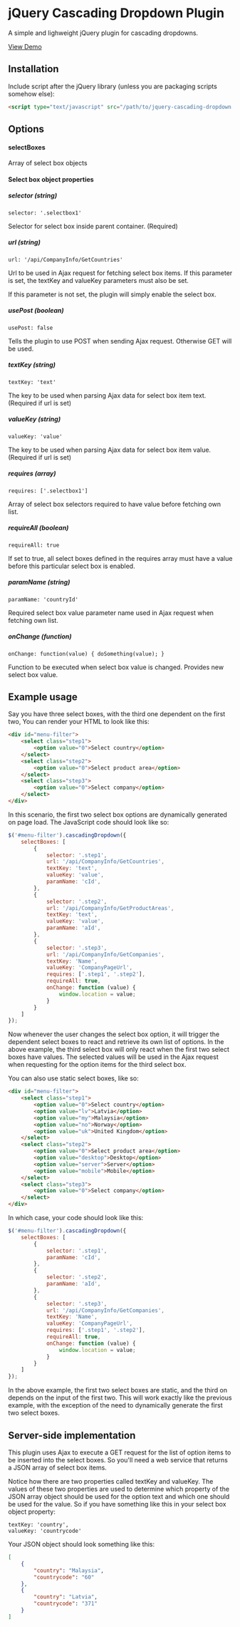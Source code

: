 # jQuery Cascading Dropdown Plugin

A simple and lighweight jQuery plugin for cascading dropdowns.

[View Demo](http://dnasir.com/github/jquery.cascadingdropdown/index.html)

## Installation

Include script after the jQuery library (unless you are packaging scripts somehow else):

```html
<script type="text/javascript" src="/path/to/jquery-cascading-dropdown.js"></script>
```

## Options

#### selectBoxes

Array of select box objects

#### Select box object properties

##### selector (string)

    selector: '.selectbox1'

Selector for select box inside parent container. (Required)

##### url (string)

    url: '/api/CompanyInfo/GetCountries'

Url to be used in Ajax request for fetching select box items. If this parameter is set,
the textKey and valueKey parameters must also be set.

If this parameter is not set, the plugin will simply enable the select box.

##### usePost (boolean)

    usePost: false

Tells the plugin to use POST when sending Ajax request. Otherwise GET will be used.

##### textKey (string)

    textKey: 'text'

The key to be used when parsing Ajax data for select box item text. (Required if url is set)

##### valueKey (string)

    valueKey: 'value'

The key to be used when parsing Ajax data for select box item value. (Required if url is set)

##### requires (array)

    requires: ['.selectbox1']

Array of select box selectors required to have value before fetching own list.

##### requireAll (boolean)

    requireAll: true

If set to true, all select boxes defined in the requires array must have a value before this particular
select box is enabled.

##### paramName (string)

    paramName: 'countryId'

Required select box value parameter name used in Ajax request when fetching own list.

##### onChange (function)

    onChange: function(value) { doSomething(value); }

Function to be executed when select box value is changed. Provides new select box value.

## Example usage

Say you have three select boxes, with the third one dependent on the first two, You can render your HTML to look like this:

```html
<div id="menu-filter">
    <select class="step1">
        <option value="0">Select country</option>
    </select>
    <select class="step2">
        <option value="0">Select product area</option>
    </select>
    <select class="step3">
        <option value="0">Select company</option>
    </select>
</div>
```

In this scenario, the first two select box options are dynamically generated on page load. The JavaScript code should look
like so:

```javascript
$('#menu-filter').cascadingDropdown({
    selectBoxes: [
        {
            selector: '.step1',
            url: '/api/CompanyInfo/GetCountries',
            textKey: 'text',
            valueKey: 'value',
            paramName: 'cId',
        },
        {
            selector: '.step2',
            url: '/api/CompanyInfo/GetProductAreas',
            textKey: 'text',
            valueKey: 'value',
            paramName: 'aId',
        },
        {
            selector: '.step3',
            url: '/api/CompanyInfo/GetCompanies',
            textKey: 'Name',
            valueKey: 'CompanyPageUrl',
            requires: ['.step1', '.step2'],
            requireAll: true,
            onChange: function (value) {
                window.location = value;
            }
        }
    ]
});
```

Now whenever the user changes the select box option, it will trigger the dependent select boxes to react and retrieve
its own list of options. In the above example, the third select box will only react when the first two select boxes
have values. The selected values will be used in the Ajax request when requesting for the option items for the
third select box.

You can also use static select boxes, like so:

```html
<div id="menu-filter">
    <select class="step1">
        <option value="0">Select country</option>
        <option value="lv">Latvia</option>
        <option value="my">Malaysia</option>
        <option value="no">Norway</option>
        <option value="uk">United Kingdom</option>
    </select>
    <select class="step2">
        <option value="0">Select product area</option>
        <option value="desktop">Desktop</option>
        <option value="server">Server</option>
        <option value="mobile">Mobile</option>
    </select>
    <select class="step3">
        <option value="0">Select company</option>
    </select>
</div>
```

In which case, your code should look like this:

```javascript
$('#menu-filter').cascadingDropdown({
    selectBoxes: [
        {
            selector: '.step1',
            paramName: 'cId',
        },
        {
            selector: '.step2',
            paramName: 'aId',
        },
        {
            selector: '.step3',
            url: '/api/CompanyInfo/GetCompanies',
            textKey: 'Name',
            valueKey: 'CompanyPageUrl',
            requires: ['.step1', '.step2'],
            requireAll: true,
            onChange: function (value) {
                window.location = value;
            }
        }
    ]
});
```

In the above example, the first two select boxes are static, and the third on depends on the input of the first two.
This will work exactly like the previous example, with the exception of the need to dynamically generate the first two
select boxes.

## Server-side implementation

This plugin uses Ajax to execute a GET request for the list of option items to be inserted into the select boxes. 
So you'll need a web service that returns a JSON array of select box items.

Notice how there are two properties called textKey and valueKey. The values of these two properties are
used to determine which property of the JSON array object should be used for the option text and which one
should be used for the value. So if you have something like this in your select box object property:

    textKey: 'country',
    valueKey: 'countrycode'

Your JSON object should look something like this:

```json
[
    {
        "country": "Malaysia",
        "countrycode": "60"
    },
    {
        "country": "Latvia",
        "countrycode": "371"
    }
]
```
